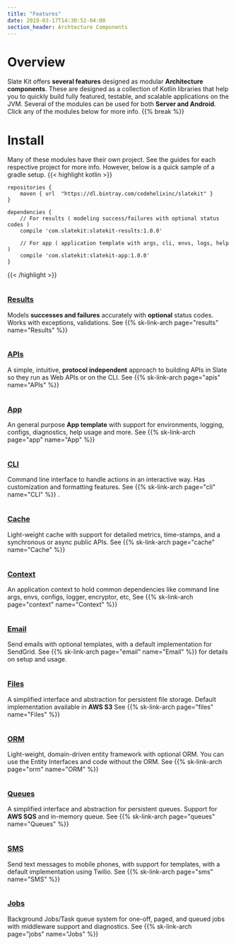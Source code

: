 ```yaml
---
title: "Features"
date: 2019-03-17T14:30:52-04:00
section_header: Archtecture Components
---
```


# Overview
Slate Kit offers <strong>several features</strong> designed as modular <strong>Architecture components</strong>. These are designed as a collection of Kotlin libraries that help you to quickly build fully featured, testable, 
and scalable applications on the JVM. Several of the modules can be used for both **Server and Android**. Click any of the modules below for more info.
 {{% break %}}

# Install
Many of these modules have their own project. See the guides for each respective project for more info. However, below is a quick sample of a gradle setup.
{{< highlight kotlin >}}
     
    repositories {
        maven { url  "https://dl.bintray.com/codehelixinc/slatekit" }
    }

    dependencies {
        // For results ( modeling success/failures with optional status codes )
        compile 'com.slatekit:slatekit-results:1.0.0'

        // For app ( application template with args, cli, envs, logs, help )
        compile 'com.slatekit:slatekit-app:1.0.0'
    }

{{< /highlight >}}

<section id="services" class="integration">
  <div class="container">
      <div class="row text-center">
          <div class="col-md-4 wow fadeInUp">
            <div class="box text-center">
              <a href="core/kotlin-result.html"><img src="assets/media/img/white/target.png" alt="" class="img-fluid"></a>
              <div><a href="core/kotlin-apis.html"><h3>Results</h3></a></div>
              <p>Models <strong>successes and failures</strong> accurately with <strong>optional</strong> status codes. Works with exceptions, validations.
                 See {{% sk-link-arch page="results" name="Results" %}} 
              </p>
            </div>
          </div>
          <div class="col-md-4 wow fadeInUp">
            <div class="box text-center">
              <a href="core/kotlin-apis.html"><img src="assets/media/img/white/webapi.png" alt="" class="img-fluid"></a>
              <div><a href="core/kotlin-apis.html"><h3>APIs</h3></a></div>
              <p>A simple, intuitive, <strong>protocol independent</strong> approach to building APIs in Slate so they run as Web APIs or on the CLI. See {{% sk-link-arch page="apis" name="APIs" %}} 
              </p>
            </div>
          </div>
          <div class="col-md-4 wow fadeInUp">
            <div class="box text-center">
              <a href="core/kotlin-app.html"><img src="assets/media/img/white/desktop.png" alt="" class="img-fluid"></a>
              <div><a href="core/kotlin-app.html"><h3>App</h3></a></div>
              <p>An general purpose <strong>App template</strong> with support for environments, logging, configs, diagnostics, help usage and more. See {{% sk-link-arch page="app" name="App" %}} 
              </p>
            </div>
          </div>
          <div class="col-md-4 wow fadeInUp">
            <div class="box text-center">
              <a href="core/kotlin-cli.html"><img src="assets/media/img/white/terminal.png" alt="" class="img-fluid"></a>
              <div><a href="core/kotlin-cli.html"><h3>CLI</h3></a></div>
              <p>Command line interface to handle actions in an interactive way. Has customization and formatting features. See {{% sk-link-arch page="cli" name="CLI" %}} </a>.
              </p>
            </div>
          </div>
          <div class="col-md-4 wow fadeInUp">
            <div class="box text-center">
              <a href="core/kotlin-cache.html"><img src="assets/media/img/white/lightning.png" alt="" class="img-fluid"></a>
              <div><a href="core/kotlin-cache.html"><h3>Cache</h3></a></div>
              <p>Light-weight cache with support for detailed metrics, time-stamps, and a synchronous or async public APIs. See {{% sk-link-arch page="cache" name="Cache" %}} 
              </p>
            </div>
          </div>
          <!--
          <div class="col-md-4 wow fadeInUp">
            <div class="box text-center">
              <a href="core/kotlin-cmd.html"><img src="assets/media/img/white/command2.png" alt="" class="img-fluid"></a>
              <div><a href="core/kotlin-cmd.html"><h3>Commands</h3></a></div>
              <p>A variation to the command pattern to support ad-hoc execution of code, 
                with support for metrics and time-stamps. 
                See <a class="url-ch" href="core/kotlin-cmd.html">example</a> 
              </p>
            </div>
          </div>
        -->
          <div class="col-md-4 wow fadeInUp">
            <div class="box text-center">
              <a href="core/kotlin-ctx.html"><img src="assets/media/img/white/connected.png" alt="" class="img-fluid"></a>
              <div><a href="core/kotlin-ctx.html"><h3>Context</h3></a></div>
              <p>An application context to hold common dependencies like command line args, envs, configs, logger, encryptor, etc, 
                 See {{% sk-link-arch page="context" name="Context" %}} 
              </p>
            </div>
          </div>
          <div class="col-md-4 wow fadeInUp">
            <div class="box text-center">
              <a href="arch/email"><img src="assets/media/img/white/email.png" alt="" class="img-fluid"></a>
              <div><a href="arch/email"><h3>Email</h3></a></div>
              <p>Send emails with optional templates, with a default implementation for SendGrid.
                 See {{% sk-link-arch page="email" name="Email" %}} for details on setup and usage</a>.
              </p>
            </div>
          </div>
          <div class="col-md-4 wow fadeInUp">
            <div class="box text-center">
              <a href="arch/files"><img src="assets/media/img/white/folders.png" alt="" class="img-fluid"></a>
              <div><a href="arch/files"><h3>Files</h3></a></div>
              <p>A simplified interface and abstraction for persistent file storage. Default implementation available in <strong>AWS S3</strong> See {{% sk-link-arch page="files" name="Files" %}} 
              </p>
            </div>
          </div>
          <!--
          <div class="col-md-4 wow fadeInUp">
            <div class="box text-center">
              <a href="core/kotlin-notifications.html"><img src="assets/media/img/white/speaker.png" alt="" class="img-fluid"></a>
              <div><a href="core/kotlin-notifications.html"><h3>Notifications</h3></a></div>
              <p>Mobile push notifications for Android and iOS. Abstracts alerts/data payloads for both platforms.
              </p>
            </div>
          </div>
        -->
          <div class="col-md-4 wow fadeInUp">
            <div class="box text-center">
              <a href="core/kotlin-orm.html"><img src="assets/media/img/white/layers.png" alt="" class="img-fluid"></a>
              <div><a href="core/kotlin-orm.html"><h3>ORM</h3></a></div>
              <p>Light-weight, domain-driven entity framework with optional ORM. You can use the Entity Interfaces and code without the ORM. See {{% sk-link-arch page="orm" name="ORM" %}} 
              </p>
            </div>
          </div>
          <div class="col-md-4 wow fadeInUp">
            <div class="box text-center">
              <a href="arch/queues"><img src="assets/media/img/white/queue.png" alt="" class="img-fluid"></a>
              <div><a href="carch/queues"><h3>Queues</h3></a></div>
              <p>A simplified interface and abstraction for persistent queues. 
                Support for <strong>AWS SQS</strong> and in-memory queue. See {{% sk-link-arch page="queues" name="Queues" %}} 
              </p>
            </div>
          </div>
          <!--
          <div class="col-md-4 wow fadeInUp">
            <div class="box text-center">
              <a href="core/kotlin-server.html"><img src="assets/media/img/white/server.png" alt="" class="img-fluid"></a>
              <div><a href="core/kotlin-server.html"><h3>Server</h3></a></div>
              <p>A base Web Server to host your <a class="url-ch" href="core/kotlin-server.html">protocol independent APIs</a> 
                with built in support for many features. See <a class="url-ch" href="core/kotlin-server.html">concepts</a>, 
                <a class="url-ch" href="core/kotlin-server.html">example</a> and 
                <a class="url-ch" href="releases.html#release-downloads">sample apps</a>
              </p>
            </div>
          </div>
        -->
          <div class="col-md-4 wow fadeInUp">
            <div class="box text-center">
              <a href="arch/sms"><img src="assets/media/img/white/mobile.png" alt="" class="img-fluid"></a>
              <div><a href="arch/sms"><h3>SMS</h3></a></div>
              <p>Send text messages to mobile phones, with support for templates, with a default implementation using Twilio.
                 See {{% sk-link-arch page="sms" name="SMS" %}} 
              </p>
            </div>
          </div>
          <div class="col-md-4 wow fadeInUp">
            <div class="box text-center">
              <a href="core/kotlin-workers.html"><img src="assets/media/img/white/gears.png" alt="" class="img-fluid"></a>
              <div><a href="core/kotlin-workers.html"><h3>Jobs</h3></a></div>
              <p>Background Jobs/Task queue system for one-off, paged, and queued jobs with middleware support and diagnostics.
                See {{% sk-link-arch page="jobs" name="Jobs" %}} 
              </p>
            </div>
          </div>
      </div>
  </div>
</section>



